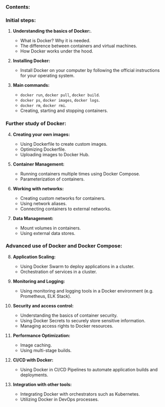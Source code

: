 ### Contents:

### Initial steps:

1. **Understanding the basics of Docker:**.
   - What is Docker? Why it is needed.
   - The difference between containers and virtual machines.
   - How Docker works under the hood.

2. **Installing Docker:**
   - Install Docker on your computer by following the official instructions for your operating system.

3. **Main commands:**
   - `docker run`, `docker pull`, `docker build`.
   - `docker ps`, `docker images`, `docker logs`.
   - `docker rm`, `docker rmi`.
   - Creating, starting and stopping containers.

### Further study of Docker:

4. **Creating your own images:**
   - Using Dockerfile to create custom images.
   - Optimizing Dockerfile.
   - Uploading images to Docker Hub.

5. **Container Management:**
   - Running containers multiple times using Docker Compose.
   - Parameterization of containers.

6. **Working with networks:**
   - Creating custom networks for containers.
   - Using network aliases.
   - Connecting containers to external networks.

7. **Data Management:**
   - Mount volumes in containers.
   - Using external data stores.

### Advanced use of Docker and Docker Compose:

8. **Application Scaling:**
   - Using Docker Swarm to deploy applications in a cluster.
   - Orchestration of services in a cluster.

9. **Monitoring and Logging:**
   - Using monitoring and logging tools in a Docker environment (e.g. Prometheus, ELK Stack).

10. **Security and access control:**
    - Understanding the basics of container security.
    - Using Docker Secrets to securely store sensitive information.
    - Managing access rights to Docker resources.

11. **Performance Optimization:**
    - Image caching.
    - Using multi-stage builds.

12. **CI/CD with Docker:**
    - Using Docker in CI/CD Pipelines to automate application builds and deployments.

13. **Integration with other tools:**
    - Integrating Docker with orchestrators such as Kubernetes.
    - Utilizing Docker in DevOps processes.
